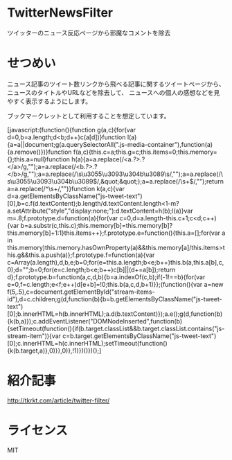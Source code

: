 TwitterNewsFilter
=================

ツイッターのニュース反応ページから邪魔なコメントを除去


せつめい
===================

ニュース記事のツイート数リンクから飛べる記事に関するツイートページから、ニュースのタイトルやURLなどを除去して、
ニュースへの個人の感想などを見やすく表示するようにします。

ブックマークレットとして利用することを想定しています。

[javascript:(function(){function g(a,c){for(var d=0,b=a.length;d&lt;b;d++)c(a[d])}function l(a){a=a||document;g(a.querySelectorAll(&quot;.js-media-container&quot;),function(a){a.remove()})}function f(a,c){this.c=a;this.g=c;this.items=0;this.memory={};this.a=null}function h(a){a=a.replace(/&lt;a.*?&gt;.*?&lt;\/a&gt;/g,&quot;&quot;);a=a.replace(/&lt;b.*?&gt;.*?&lt;\/b&gt;/g,&quot;&quot;);a=a.replace(/\s\u3055\u3093\u304b\u3089\s/,&quot;&quot;);a=a.replace(/\s\u3055\u3093\u304b\u3089$/,&quot;&quot;);a=a.replace(/\s+$/,&quot;&quot;);return a=a.replace(/^\s+/,&quot;&quot;)}function k(a,c){var d=a.getElementsByClassName(&quot;js-tweet-text&quot;)[0],b=c.f(d.textContent);b.length/d.textContent.length&lt;1-m?a.setAttribute(&quot;style&quot;,&quot;display:none;&quot;):d.textContent=h(b);l(a)}var m=.8;f.prototype.d=function(a){for(var c=0,d=a.length-this.c+1;c&lt;d;c++){var b=a.substr(c,this.c);this.memory[b]=this.memory[b]?this.memory[b]+1:1}this.items++};f.prototype.e=function(){this.a=[];for(var a in this.memory)this.memory.hasOwnProperty(a)&&this.memory[a]/this.items&gt;this.g&&this.a.push(a)};f.prototype.f=function(a){var c=Array(a.length),d,b,e;b=0;for(e=this.a.length;b&lt;e;b++)this.b(a,this.a[b],c,0);d=&quot;&quot;;b=0;for(e=c.length;b&lt;e;b++)c[b]||(d+=a[b]);return d};f.prototype.b=function(a,c,d,b){b=a.indexOf(c,b);if(-1!==b){for(var e=0,f=c.length;e&lt;f;e++)d[e+b]=!0;this.b(a,c,d,b+1)}};(function(){var a=new f(5,.5),c=document.getElementById(&quot;stream-items-id&quot;),d=c.children;g(d,function(b){b=b.getElementsByClassName(&quot;js-tweet-text&quot;)[0];b.innerHTML=h(b.innerHTML);a.d(b.textContent)});a.e();g(d,function(b){k(b,a)});c.addEventListener(&quot;DOMNodeInserted&quot;,function(b){setTimeout(function(){if(b.target.classList&&b.target.classList.contains(&quot;js-stream-item&quot;)){var c=b.target.getElementsByClassName(&quot;js-tweet-text&quot;)[0];c.innerHTML=h(c.innerHTML);setTimeout(function(){k(b.target,a)},0)}},0)},!1)})()})();]

紹介記事
==================

http://tkrkt.com/article/twitter-filter/

ライセンス
===================

MIT
